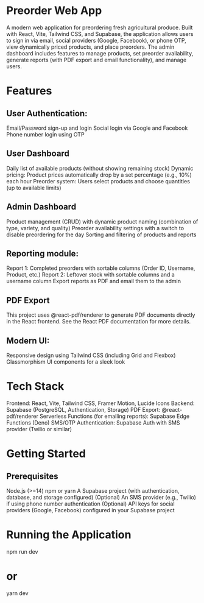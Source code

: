 # Preorder Web App
A modern web application for preordering fresh agricultural produce. Built with React, Vite, Tailwind CSS, and Supabase, the application allows users to sign in via email, social providers (Google, Facebook), or phone OTP, view dynamically priced products, and place preorders. The admin dashboard includes features to manage products, set preorder availability, generate reports (with PDF export and email functionality), and manage users.

# Features
## User Authentication:
Email/Password sign-up and login
Social login via Google and Facebook
Phone number login using OTP
## User Dashboard
Daily list of available products (without showing remaining stock)
Dynamic pricing: Product prices automatically drop by a set percentage (e.g., 10%) each hour
Preorder system: Users select products and choose quantities (up to available limits)
## Admin Dashboard
Product management (CRUD) with dynamic product naming (combination of type, variety, and quality)
Preorder availability settings with a switch to disable preordering for the day
Sorting and filtering of products and reports
## Reporting module:
Report 1: Completed preorders with sortable columns (Order ID, Username, Product, etc.)
Report 2: Leftover stock with sortable columns and a username column
Export reports as PDF and email them to the admin
## PDF Export
This project uses @react-pdf/renderer to generate PDF documents directly in the React frontend. See the React PDF documentation for more details.
## Modern UI:
Responsive design using Tailwind CSS (including Grid and Flexbox)
Glassmorphism UI components for a sleek look
# Tech Stack
Frontend: React, Vite, Tailwind CSS, Framer Motion, Lucide Icons
Backend: Supabase (PostgreSQL, Authentication, Storage)
PDF Export: @react-pdf/renderer
Serverless Functions (for emailing reports): Supabase Edge Functions (Deno)
SMS/OTP Authentication: Supabase Auth with SMS provider (Twilio or similar)
# Getting Started
## Prerequisites
Node.js (>=14)
npm or yarn
A Supabase project (with authentication, database, and storage configured)
(Optional) An SMS provider (e.g., Twilio) if using phone number authentication
(Optional) API keys for social providers (Google, Facebook) configured in your Supabase project
# Running the Application
npm run dev
# or
yarn dev


